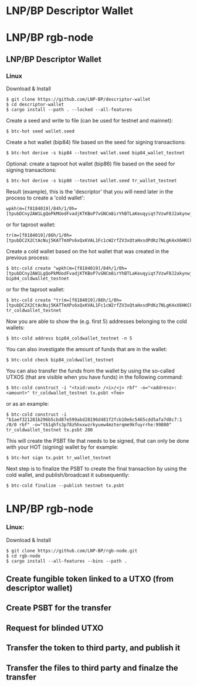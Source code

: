# LNP/BP Descriptor Wallet
# LNP/BP rgb-node

## LNP/BP Descriptor Wallet
### Linux
Download & Install
```console
$ git clone https://github.com/LNP-BP/descriptor-wallet
$ cd descriptor-wallet
$ cargo install --path . --locked --all-features
```

Create a seed and write to file (can be used for testnet and mainnet):
```console
$ btc-hot seed wallet.seed
```

Create a hot wallet (bip84) file based on the seed for signing transactions:
```console
$ btc-hot derive -s bip84 --testnet wallet.seed bip84_wallet_testnet
```

Optional: create a taproot hot wallet (bip86) file based on the seed for signing transactions:
```console
$ btc-hot derive -s bip88 --testnet wallet.seed tr_wallet_testnet
```

Result (example), this is the 'descriptor' that you will need later in the process to create a 'cold wallet':
```console
wpkh(m=[f8184019]/84h/1/0h=[tpubDCny2AW1LgQoPkMUodFvadjKTKBoP7vGNCm8irYhBTLaKeuqyiqt7VzwF8J2akynwjcZ1iofi6iM4Nd6ey7Sfrg1ZTRLtrEFqcn9qEjeNLp]/*/*)#eykq8mdh
```
or for taproot wallet:
```console
tr(m=[f8184019]/86h/1/0h=[tpubDC2X2CtAcNuj5KATTmXPs6xQxKVAL1Fc1cW2rfZV3xQtaHxsdPdKz7NLgK4xX6HKCk6WwUP3dU8powVPZfVRjZYRFe4rP77KgcF5SpV4rra]/*/*)#zv69kr4y
```

Create a cold wallet based on the hot wallet that was created in the previous process:
```console
$ btc-cold create "wpkh(m=[f8184019]/84h/1/0h=[tpubDCny2AW1LgQoPkMUodFvadjKTKBoP7vGNCm8irYhBTLaKeuqyiqt7VzwF8J2akynwjcZ1iofi6iM4Nd6ey7Sfrg1ZTRLtrEFqcn9qEjeNLp]/*/*)#eykq8mdh" bip84_coldwallet_testnet
```
 
or for the taproot wallet: 
```console
$ btc-cold create "tr(m=[f8184019]/86h/1/0h=[tpubDC2X2CtAcNuj5KATTmXPs6xQxKVAL1Fc1cW2rfZV3xQtaHxsdPdKz7NLgK4xX6HKCk6WwUP3dU8powVPZfVRjZYRFe4rP77KgcF5SpV4rra]/*/*)#zv69kr4y" tr_coldwallet_testnet
```
 
Now you are able to show the (e.g. first 5) addresses belonging to the cold wallets:
```console
$ btc-cold address bip84_coldwallet_testnet -n 5
```
 
You can also investigate the amount of funds that are in the wallet:
```console
$ btc-cold check bip84_coldwallet_testnet
```
 
You can also transfer the funds from the wallet by using the so-called UTXOS (that are visible when you have funds) in the following command:
```console
$ btc-cold construct -i "<txid:vout> /<i>/<j> rbf" -o="<address>:<amount>" tr_coldwallet_testnet tx.psbt <fee>
```
or as an example:
```console
$ btc-cold construct -i "b1aef321281b296b5cbd87e599abd28196d481f2fcb10e6c5465cdd5afa7d8c7:1 /0/0 rbf" -o="tb1qhfs3p78zhhxxwzrkyuew4mzterqme9kfuyrrhe:99800" tr_coldwallet_testnet tx.psbt 200
```

This will create the PSBT file that needs to be signed, that can only be done with your HOT (signing) wallet by for example:
```console
$ btc-hot sign tx.psbt tr_wallet_testnet
```

Next step is to finalize the PSBT to create the final transaction by using the cold wallet, and publish/broadcast it subsequently:
```console
$ btc-cold finalize --publish testnet tx.psbt
```
 
# LNP/BP rgb-node
### Linux:
Download & Install
```console
$ git clone https://github.com/LNP-BP/rgb-node.git
$ cd rgb-node
$ cargo install --all-features --bins --path .
```

## Create fungible token linked to a UTXO (from descriptor wallet)
## Create PSBT for the transfer
## Request for blinded UTXO
## Transfer the token to third party, and publish it 
## Transfer the files to third party and finalze the transfer


